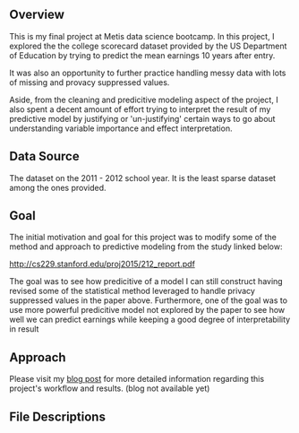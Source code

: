 ## **Overview**

This is my final project at Metis data science bootcamp. In this project, I explored the the college scorecard dataset 
provided by the US Department of Education by trying to predict the mean earnings 10 years after entry.

It was also an opportunity to further practice handling messy data with lots of missing and provacy suppressed values.

Aside, from the cleaning and predicitive modeling aspect of the project, I also spent a decent amount of effort trying to interpret the result of my predictive model by justifying or 'un-justifying' certain ways to go about understanding variable importance and effect interpretation.

## **Data Source**

The dataset on the 2011 - 2012 school year. It is the least sparse dataset among the ones provided.

## **Goal**

The initial motivation and goal for this project was to modify some of the method and approach to predictive modeling 
from the study linked below:

http://cs229.stanford.edu/proj2015/212_report.pdf  

The goal was to see how predicitive of a model I can still construct having revised some of the statistical method leveraged
to handle privacy suppressed values in the paper above. Furthermore, one of the goal was to use more powerful predicitive model
not explored by the paper to see how well we can predict earnings while keeping a good degree of interpretability in result


## **Approach**

Please visit my [blog post](https://willtseng12.github.io/FifthBlog/) for more detailed information regarding this project's workflow and results.
(blog not available yet)

## **File Descriptions**
